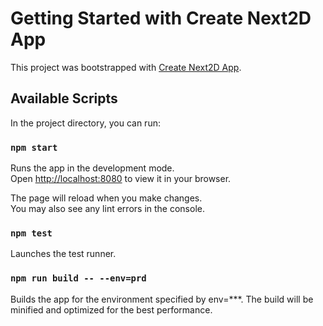 # Getting Started with Create Next2D App

This project was bootstrapped with [Create Next2D App](https://github.com/Next2D/create-next2d-app).

## Available Scripts

In the project directory, you can run:

### `npm start`

Runs the app in the development mode.\
Open [http://localhost:8080](http://localhost:8080) to view it in your browser.

The page will reload when you make changes.\
You may also see any lint errors in the console.

### `npm test`

Launches the test runner.

### `npm run build -- --env=prd`

Builds the app for the environment specified by env=***.
The build will be minified and optimized for the best performance.